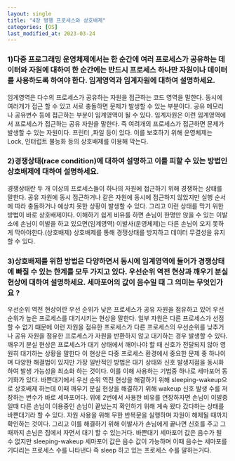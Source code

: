 ```yaml
---
layout: single
title: "4장 병행 프로세스와 상호배제"
categories: [OS]
last_modified_at: 2023-03-24
---
```


### 1)다중 프로그래밍 운영체제에서는 한 순간에 여러 프로세스가 공유하는 데이터와 자원에 대하여 한 순간에는 반드시 프로세스 하나만 자원이나 데이터를 사용하도록 하여야 한다. 임계영역과 임계자원에 대하여 설명하세요.

임계영역은 다수의 프로세스가 공유하는 자원을 접근하는 코드 영역을 말한다. 동시에 여러개가 접근 할 수 있고 서로 충돌하면 문제가 발생할 수 있는 부분이다. 공유 메모리나 공유변수 등에 접근하는 부분이 임계영역이 될 수 있다. 임계자원은 이런 임계영역에서 프로세스가 접근하는 공유 자원을 말한다. 즉 여려개의 프로세스가 접근하면 문제가 발생할 수 있는 자원이다. 프린터 ,파일 등이 있다. 이를 보호하기 위해 운영체제는 Lock, 인터럽트 불능화 등의 상호배제를 이용해 막는다.   


### 2)경쟁상태(race condition)에 대하여 설명하고 이를 피할 수 있는 방법인 상호배제에 대하여 설명하세요.

경쟁상태란 두 개 이상의 프로세스들이 하나의 자원에 접근하기 위해 경쟁하는 상태를 말한다. 공유 자원에 동시 접근하거나 같은 자원에 동시에 접근하지 않았지만 실행 순서에 따라 충돌하거나 예상치 못한 상황이 발생할 수 있다. 그리고 이런 상태를 막기 위한 방법이 바로 상호배제이다. 이해하기 쉽게 비유를 하면 손님이 한명만 앉을 수 있는 이발소에 손님이 이발을 하고 있으면(임계영역) 이발사(운영체제)는 다른 손님이 오지 못하게 막아야한다.(상호배제) 상호배제를 통해 경쟁상태를 방지하고 데이터 무결성을 유지할 수 있다.


### 3)상호배제를 위한 방법은 다양하면서 동시에 임계영역에 들어가 경쟁상태에 빠질 수 있는 한계를 모두 가지고 있다. 우선순위 역전 현상과 깨우기 분실 현상에 대하여 설명하세요. 세마포어의 값이 음수일 때 그 의미는 무엇인가요 ?

우선순위 역전 현상이란 우선 순위가 낮은 프로세스가 공유 자원을 점유하고 있어 우선순위가 높은 프로세스를 대기시키는 현상을 말한다. 일부 자원은 다른 프로세스가 선점할 수 없기 떄문에 이런 자원을 점유한 프로세스가 다른 프로세스의 우선순위를 낮추거나 공유 자원을 점유한 프로세스가 자원을 반환하지 않고 대기하는 경우 발생할 수 있다. 깨우기 분실 현상은 프로세스가 대기 상태에서 깨어나야 할 때 신호가 전달되지 않아 영원히 대기하는 상황을 말한다 이 현상은 다중 프로세스 환경에서 중요한 문제 중 하나이며 다양한 해결법이 있지만 가장 일반적인 방법은 대기 상태와 신호 발생지점을 동시화 하여 발생 가능성을 최소화 하는 것이다. 이를 이해 사용하는 기법중 하나로 세마포어 동기화가 있다. 바쁜대기에서 우선 순위 역전 현상을 해결하기 위해 sleeping-wakeup으로 상호배제 하는데 이때 깨우기 분실 현상을 해결하기 위해 wakeup 신호 발생 수를 저장하는 변수가 바로 세마포어다. 위에 2번에서 사용한 비유를 연장하자면 손님이 이발중일때 다른 손님이 이용중인 손님이 끝났는지 확인하기 위해 계속 왔다 갔다하는 상태를 바쁜대기라 할 수 있다. 자원 사용을 위해 무한 반복문을 실행하며 자원이 해제될 때까지 확인하는 것이다. 그리고 이를 해결하기 위해 이발사가 손님에게 끝나면 신호를 주고 그때까지 손님은 집에서 자면서 대기 할 수 있는거다. 바쁜대기 세마포어 값은 음수가 될 수 없지만 sleeping-wakeup 세마포어 값은 음수 값이 가능하며 이때 음수는 세마포를 기다리는 프로세스 수를 나타낸다 즉 sleep 하고 있는 프로세스 수를 말하는거다.


